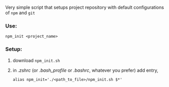 Very simple script that setups project repository with default configurations of `npm` and `git`

### Use:
```
npm_init <project_name>
```

### Setup:
1. download `npm_init.sh`
1. in _.zshrc_ (or _.bash_profile_ or _.bashrc_, whatever you prefer) add entry,

    `alias npm_init='./<path_to_file>/npm_init.sh $*'`
